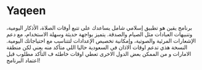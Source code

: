 # Yaqeen
 برنامج يقين هو تطبيق إسلامي شامل يساعدك على تتبع أوقات الصلاة، الأذكار اليومية، وتنبيهات العبادات مثل الصيام والصدقة. يتميز بواجهة حديثة وسهلة الاستخدام، مع دعم الإشعارات المرئية والصوتية، وإمكانية تخصيص الإعدادات لتتناسب مع احتياجاتك اليومية.
 النسخة هذي تدعم اوقات الاذان في السعودية حاليا اللي متأكد منه يعني لكن منطقة الامارات و من الممكن بعض الدول الاخرى تعطي اوقات خاطئه ف التأكد مطلوب قبل اعتماد البرنامج! 
